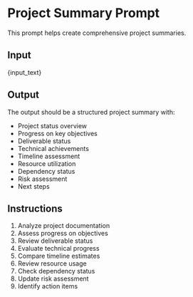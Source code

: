 # Project Summary Prompt

This prompt helps create comprehensive project summaries.

## Input

{input_text}

## Output

The output should be a structured project summary with:

- Project status overview
- Progress on key objectives
- Deliverable status
- Technical achievements
- Timeline assessment
- Resource utilization
- Dependency status
- Risk assessment
- Next steps

## Instructions

1. Analyze project documentation
2. Assess progress on objectives
3. Review deliverable status
4. Evaluate technical progress
5. Compare timeline estimates
6. Review resource usage
7. Check dependency status
8. Update risk assessment
9. Identify action items
